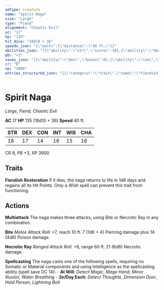 ```yaml
---
smType: creature
name: "Spirit Naga"
size: "Large"
type: "Fiend"
alignment: "Chaotic Evil"
ac: "17"
hp: "135"
hit_dice: "18d10 + 36"
speeds_json: "{\"walk\":{\"distance\":\"40 ft.\"}}"
abilities_json: "[{\"ability\":\"str\",\"score\":18},{\"ability\":\"dex\",\"score\":17},{\"ability\":\"con\",\"score\":14},{\"ability\":\"int\",\"score\":16},{\"ability\":\"wis\",\"score\":15},{\"ability\":\"cha\",\"score\":16}]"
pb: "+3"
saves_json: "[{\"ability\":\"dex\",\"bonus\":6},{\"ability\":\"con\",\"bonus\":5},{\"ability\":\"wis\",\"bonus\":5},{\"ability\":\"cha\",\"bonus\":6}]"
cr: "8"
xp: "3900"
entries_structured_json: "[{\"category\":\"trait\",\"name\":\"Fiendish Restoration\",\"text\":\"If it dies, the naga returns to life in 1d6 days and regains all its Hit Points. Only a *Wish* spell can prevent this trait from functioning.\"},{\"category\":\"action\",\"name\":\"Multiattack\",\"text\":\"The naga makes three attacks, using Bite or Necrotic Ray in any combination.\"},{\"category\":\"action\",\"name\":\"Bite\",\"text\":\"*Melee Attack Roll:* +7, reach 10 ft. 7 (1d6 + 4) Piercing damage plus 14 (4d6) Poison damage.\"},{\"category\":\"action\",\"name\":\"Necrotic Ray\",\"text\":\"*Ranged Attack Roll:* +6, range 60 ft. 21 (6d6) Necrotic damage.\"},{\"category\":\"action\",\"name\":\"Spellcasting\",\"text\":\"The naga casts one of the following spells, requiring no Somatic or Material components and using Intelligence as the spellcasting ability (spell save DC 14): - **At Will:** *Detect Magic*, *Mage Hand*, *Minor Illusion*, *Water Breathing* - **2e/Day Each:** *Detect Thoughts*, *Dimension Door*, *Hold Person*, *Lightning Bolt*\"}]"
---
```


# Spirit Naga
*Large, Fiend, Chaotic Evil*

**AC** 17
**HP** 135 (18d10 + 36)
**Speed** 40 ft.

| STR | DEX | CON | INT | WIS | CHA |
| --- | --- | --- | --- | --- | --- |
| 18 | 17 | 14 | 16 | 15 | 16 |

CR 8, PB +3, XP 3900

## Traits

**Fiendish Restoration**
If it dies, the naga returns to life in 1d6 days and regains all its Hit Points. Only a *Wish* spell can prevent this trait from functioning.

## Actions

**Multiattack**
The naga makes three attacks, using Bite or Necrotic Ray in any combination.

**Bite**
*Melee Attack Roll:* +7, reach 10 ft. 7 (1d6 + 4) Piercing damage plus 14 (4d6) Poison damage.

**Necrotic Ray**
*Ranged Attack Roll:* +6, range 60 ft. 21 (6d6) Necrotic damage.

**Spellcasting**
The naga casts one of the following spells, requiring no Somatic or Material components and using Intelligence as the spellcasting ability (spell save DC 14): - **At Will:** *Detect Magic*, *Mage Hand*, *Minor Illusion*, *Water Breathing* - **2e/Day Each:** *Detect Thoughts*, *Dimension Door*, *Hold Person*, *Lightning Bolt*
